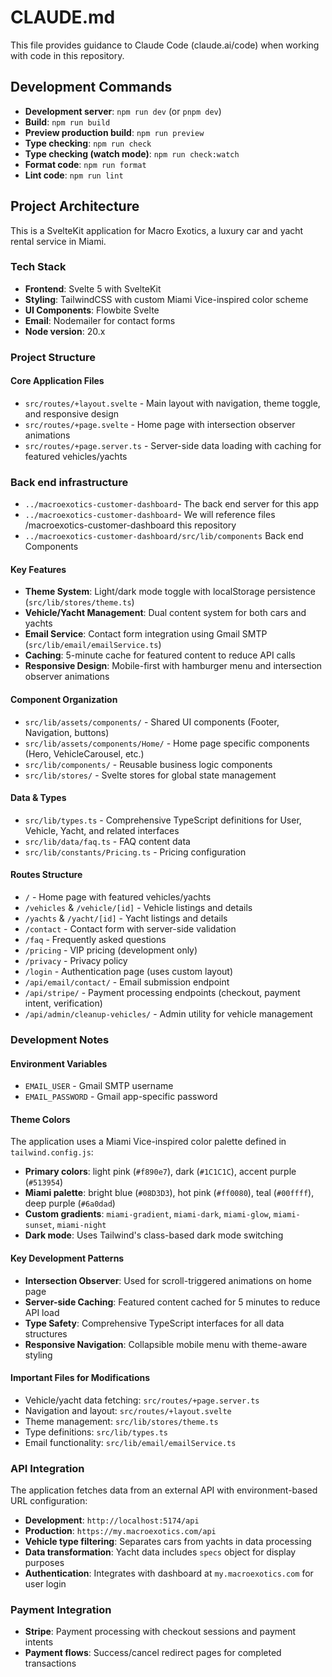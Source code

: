# CLAUDE.md

This file provides guidance to Claude Code (claude.ai/code) when working with code in this repository.

## Development Commands

- **Development server**: `npm run dev` (or `pnpm dev`)
- **Build**: `npm run build`
- **Preview production build**: `npm run preview`
- **Type checking**: `npm run check`
- **Type checking (watch mode)**: `npm run check:watch`
- **Format code**: `npm run format`
- **Lint code**: `npm run lint`

## Project Architecture

This is a SvelteKit application for Macro Exotics, a luxury car and yacht rental service in Miami.

### Tech Stack
- **Frontend**: Svelte 5 with SvelteKit
- **Styling**: TailwindCSS with custom Miami Vice-inspired color scheme
- **UI Components**: Flowbite Svelte
- **Email**: Nodemailer for contact forms
- **Node version**: 20.x

### Project Structure

#### Core Application Files
- `src/routes/+layout.svelte` - Main layout with navigation, theme toggle, and responsive design
- `src/routes/+page.svelte` - Home page with intersection observer animations
- `src/routes/+page.server.ts` - Server-side data loading with caching for featured vehicles/yachts

### Back end infrastructure
- `../macroexotics-customer-dashboard`- The back end server for this app
- `../macroexotics-customer-dashboard`- We will reference files /macroexotics-customer-dashboard this repository
- `../macroexotics-customer-dashboard/src/lib/components` Back end Components

#### Key Features
- **Theme System**: Light/dark mode toggle with localStorage persistence (`src/lib/stores/theme.ts`)
- **Vehicle/Yacht Management**: Dual content system for both cars and yachts
- **Email Service**: Contact form integration using Gmail SMTP (`src/lib/email/emailService.ts`)
- **Caching**: 5-minute cache for featured content to reduce API calls
- **Responsive Design**: Mobile-first with hamburger menu and intersection observer animations

#### Component Organization
- `src/lib/assets/components/` - Shared UI components (Footer, Navigation, buttons)
- `src/lib/assets/components/Home/` - Home page specific components (Hero, VehicleCarousel, etc.)
- `src/lib/components/` - Reusable business logic components
- `src/lib/stores/` - Svelte stores for global state management

#### Data & Types
- `src/lib/types.ts` - Comprehensive TypeScript definitions for User, Vehicle, Yacht, and related interfaces
- `src/lib/data/faq.ts` - FAQ content data
- `src/lib/constants/Pricing.ts` - Pricing configuration

#### Routes Structure
- `/` - Home page with featured vehicles/yachts
- `/vehicles` & `/vehicle/[id]` - Vehicle listings and details
- `/yachts` & `/yacht/[id]` - Yacht listings and details
- `/contact` - Contact form with server-side validation
- `/faq` - Frequently asked questions
- `/pricing` - VIP pricing (development only)
- `/privacy` - Privacy policy
- `/login` - Authentication page (uses custom layout)
- `/api/email/contact/` - Email submission endpoint
- `/api/stripe/` - Payment processing endpoints (checkout, payment intent, verification)
- `/api/admin/cleanup-vehicles/` - Admin utility for vehicle management

### Development Notes

#### Environment Variables
- `EMAIL_USER` - Gmail SMTP username
- `EMAIL_PASSWORD` - Gmail app-specific password

#### Theme Colors
The application uses a Miami Vice-inspired color palette defined in `tailwind.config.js`:
- **Primary colors**: light pink (`#f890e7`), dark (`#1C1C1C`), accent purple (`#513954`)
- **Miami palette**: bright blue (`#08D3D3`), hot pink (`#ff0080`), teal (`#00ffff`), deep purple (`#6a0dad`)
- **Custom gradients**: `miami-gradient`, `miami-dark`, `miami-glow`, `miami-sunset`, `miami-night`
- **Dark mode**: Uses Tailwind's class-based dark mode switching

#### Key Development Patterns
- **Intersection Observer**: Used for scroll-triggered animations on home page
- **Server-side Caching**: Featured content cached for 5 minutes to reduce API load
- **Type Safety**: Comprehensive TypeScript interfaces for all data structures
- **Responsive Navigation**: Collapsible mobile menu with theme-aware styling

#### Important Files for Modifications
- Vehicle/yacht data fetching: `src/routes/+page.server.ts`
- Navigation and layout: `src/routes/+layout.svelte`
- Theme management: `src/lib/stores/theme.ts`
- Type definitions: `src/lib/types.ts`
- Email functionality: `src/lib/email/emailService.ts`

### API Integration
The application fetches data from an external API with environment-based URL configuration:
- **Development**: `http://localhost:5174/api`
- **Production**: `https://my.macroexotics.com/api`
- **Vehicle type filtering**: Separates cars from yachts in data processing
- **Data transformation**: Yacht data includes `specs` object for display purposes
- **Authentication**: Integrates with dashboard at `my.macroexotics.com` for user login

### Payment Integration
- **Stripe**: Payment processing with checkout sessions and payment intents
- **Payment flows**: Success/cancel redirect pages for completed transactions